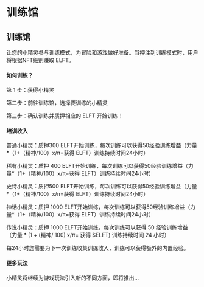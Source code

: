 # 训练馆

## 训练馆

让您的小精灵参与训练模式，为冒险和游戏做好准备。当押注到训练模式时，用户将根据NFT级别赚取 ELFT。

#### 如何训练？

第 1 步：获得小精灵

第二步：前往训练馆，选择要训练的小精灵

第三步：确认训练并质押相应的 ELFT 开始训练！

#### 培训收入

普通小精灵：质押300 ELFT开始训练，每次训练可以获得50经验训练增益（力量\*（1+（精神/100）x/π=获得 ELFT）训练持续时间24小时）

稀有小精灵：质押 400 ELFT开始训练，每次训练可以获得50经验训练增益（力量\*（1+（精神/100）x/π=获得 ELFT）训练持续时间24小时）

史诗小精灵：质押500 ELFT开始训练，每次训练可以获得50经验训练增益（力量\*（1+（精神/100）x/π=获得 ELFT）训练持续时间24小时）

神话小精灵：质押 1000 ELFT开始训练，每次训练可以获得50经验训练增益（力量\*（1+（精神/100）x/π=获得 ELFT）训练持续时间24小时）

传说小精灵：质押 1000 ELFT开始训练，每次训练可以获得 50 经验训练增益（力量 \* (1 + (精神/ 100) x/π= 获得 $ELFT) 训练持续时间 24 小时）

每24小时您需要为下一次训练收集训练收入，训练可以获得额外的内置经验。

#### 更多玩法

小精灵将继续为游戏玩法引入新的不同方面，即将推出...

